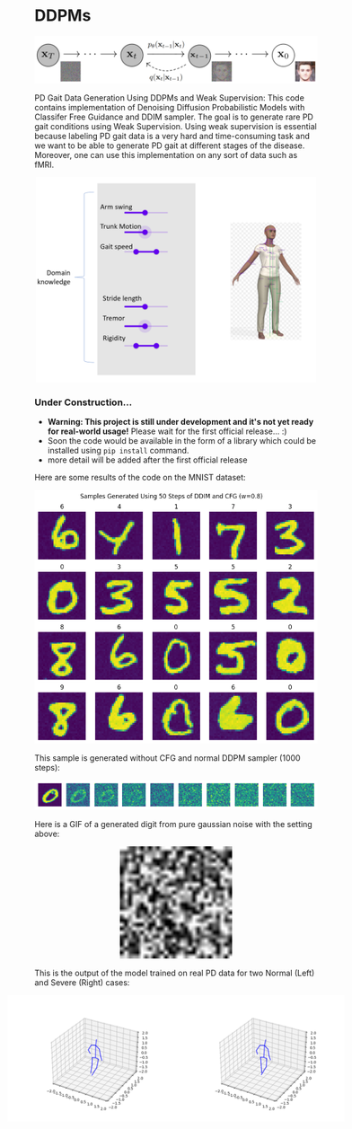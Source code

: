 # DDPMs

<p align="center">
  <img src="figs/diffusion-models-forwardbackward_process_ddpm.png">
</p>

PD Gait Data Generation Using DDPMs and Weak Supervision: This code contains implementation of Denoising Diffusion Probabilistic Models with Classifer Free Guidance and DDIM sampler. The goal is to generate rare PD gait conditions using Weak Supervision. Using weak supervision is essential because labeling PD gait data is a very hard and time-consuming task and we want to be able to generate PD gait at different stages of the disease. Moreover, one can use this implementation on any sort of data such as fMRI.

<p align="center">
  <img src="figs/weak.png"  width="500"> 
</p>

### Under Construction...
* **Warning: This project is still under development and it's not yet ready for real-world usage!** Please wait for the first official release... :)
* Soon the code would be available in the form of a library which could be installed using ```pip install``` command.
* more detail will be added after the first official release

Here are some results of the code on the MNIST dataset:

<p align="center">
  <img src="figs/download (2).png"">
</p>

This sample is generated without CFG and normal DDPM sampler (1000 steps):

<p align="center">
  <img src="figs/download (3).png" style="max-width: 270;">
</p>

Here is a GIF of a generated digit from pure gaussian noise with the setting above:

<p align="center">
  <img src="figs/ezgif.com-gif-maker.gif" autoplay loop width="200" height="200" speed="5.0"></video>
</p>

This is the output of the model trained on real PD data for two Normal (Left) and Severe (Right) cases:

<div style="display: flex; justify-content: center; align: center;">
  <img src="figs/skeleton_animation_36_0.gif" autoplay loop width="300" speed="5.0">
  <img src="figs/skeleton_animation_79_1.gif" autoplay loop width="300" speed="5.0">
</div>
